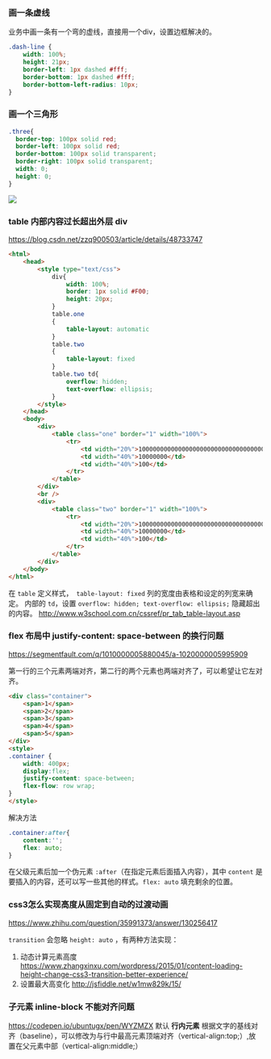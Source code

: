 ﻿### 画一条虚线
业务中画一条有一个弯的虚线，直接用一个div，设置边框解决的。
``` css
.dash-line {
	width: 100%;
	height: 21px;
	border-left: 1px dashed #fff;
	border-bottom: 1px dashed #fff;
	border-bottom-left-radius: 10px;
}
```
### 画一个三角形
``` css
.three{
  border-top: 100px solid red;
  border-left: 100px solid red;
  border-bottom: 100px solid transparent;
  border-right: 100px solid transparent;
  width: 0;
  height: 0;
}
```
![](http://oi66.tinypic.com/2a016s8.jpg)
### table 内部内容过长超出外层 div
https://blog.csdn.net/zzq900503/article/details/48733747
``` html
<html>
	<head>
		<style type="text/css">
			div{
				width: 100%;
				border: 1px solid #F00;
				height: 20px;
			}
			table.one
			{
				table-layout: automatic
			}
			table.two
			{
				table-layout: fixed
			}
			table.two td{
				overflow: hidden;
				text-overflow: ellipsis;
			}
		</style>
	</head>
	<body>
		<div>
			<table class="one" border="1" width="100%">
				<tr>
					<td width="20%">1000000000000000000000000000000000000000000000000000000000000000000000000000000000000000000000000000000000000</td>
					<td width="40%">10000000</td>
					<td width="40%">100</td>
				</tr>
			</table>
		</div>
		<br />
		<div>
			<table class="two" border="1" width="100%">
				<tr>
					<td width="20%">1000000000000000000000000000000000000000000000000000000000000000000000000000000000000000000000000000000000000</td>
					<td width="40%">10000000</td>
					<td width="40%">100</td>
				</tr>
			</table>
		</div>
	</body>
</html>
```
在 ```table``` 定义样式，``` table-layout: fixed``` 列的宽度由表格和设定的列宽来确定。
内部的 ```td```，设置 ``` overflow: hidden; text-overflow: ellipsis; ``` 隐藏超出的内容。
http://www.w3school.com.cn/cssref/pr_tab_table-layout.asp

### flex 布局中 justify-content: space-between 的换行问题
https://segmentfault.com/q/1010000005880045/a-1020000005995909

第一行的三个元素两端对齐，第二行的两个元素也两端对齐了，可以希望让它左对齐。
``` html
<div class="container">
	<span>1</span>
	<span>2</span>
	<span>3</span>
	<span>4</span>
	<span>5</span>
</div>
<style>
.container {
	width: 400px;
	display:flex;
	justify-content: space-between;
	flex-flow: row wrap;
}
</style>
```
解决方法
``` css
.container:after{
    content:'';
    flex: auto;
}
```
在父级元素后加一个伪元素 `:after`（在指定元素后面插入内容），其中 `content` 是要插入的内容，还可以写一些其他的样式。`flex: auto` 填充剩余的位置。
### css3怎么实现高度从固定到自动的过渡动画
https://www.zhihu.com/question/35991373/answer/130256417

`transition` 会忽略 `height: auto` ，有两种方法实现：
1. 动态计算元素高度 https://www.zhangxinxu.com/wordpress/2015/01/content-loading-height-change-css3-transition-better-experience/
2. 设置最大高变化
http://jsfiddle.net/w1mw829k/15/

### 子元素 inline-block 不能对齐问题
https://codepen.io/ubuntugx/pen/WYZMZX
默认 **行内元素** 根据文字的基线对齐（baseline），可以修改为与行中最高元素顶端对齐（vertical-align:top;）,放置在父元素中部（vertical-align:middle;）

